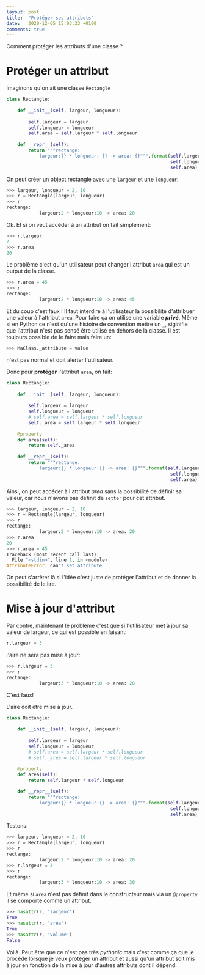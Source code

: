 ```yaml
---
layout: post
title:  "Protéger ses attributs"
date:   2020-12-05 15:03:33 +0100
comments: true
---
```


Comment protéger les attributs d'une classe ?

<!--more-->

# Protéger un attribut

Imaginons qu'on ait une classe `Rectangle`

```python
class Rectangle:
    
    def __init__(self, largeur, longueur):
        
        self.largeur = largeur
        self.longueur = longueur
        self.area = self.largeur * self.longueur
    
    def __repr__(self):
        return """rectange:
            largeur:{} * longueur: {} -> area: {}""".format(self.largeur,
                                                            self.longueur,
                                                            self.area)
```

On peut créer un object rectangle avec une `largeur` et une `longueur`:

```python
>>> largeur, longueur = 2, 10
>>> r = Rectangle(largeur, longueur)
>>> r
rectange:
            largeur:2 * longueur:10 -> area: 20
```

Ok. Et si on veut accéder à un attribut on fait simplement:

```python
>>> r.largeur
2
>>> r.area
20
```

Le problème c'est qu'un utilisateur peut changer l'attribut `area` qui est un output de la classe.

```python
>>> r.area = 45
>>> r
rectange:
            largeur:2 * longueur:10 -> area: 45
```

Et du coup c'est faux !
Il faut interdire à l'utilisateur la possibilité d'attribuer une valeur à l'attribut `area`. Pour faire ça on utilise une variable ***privé***. Même si en Python ce n'est qu'une histoire de convention mettre un `_`, siginifie que l'attribut n'est pas sensé être utilisé en dehors de la classe. Il est toujours possible de le faire mais faire un:

```python
>>> MaClass._attribute = value
``` 

n'est pas normal et doit alerter l'utilisateur.

Donc pour **protéger** l'attribut `area`, on fait:

```python
class Rectangle:
    
    def __init__(self, largeur, longueur):
        
        self.largeur = largeur
        self.longueur = longueur
        # self.area = self.largeur * self.longueur
        self._area = self.largeur * self.longueur
    
    @property
    def area(self):
        return self._area
    
    def __repr__(self):
        return """rectange:
            largeur:{} * longueur:{} -> area: {}""".format(self.largeur,
                                                            self.longueur,
                                                            self.area)
```

Ainsi, on peut accéder à l'attribut *area* sans la possibilité de définir sa valeur, car nous n'avons pas définit de `setter` pour cet attribut.

```python
>>> largeur, longueur = 2, 10
>>> r = Rectangle(largeur, longueur)
>>> r
rectange:
            largeur:2 * longueur:10 -> area: 20
>>> r.area
20
>>> r.area = 45
Traceback (most recent call last):
  File "<stdin>", line 1, in <module>
AttributeError: can't set attribute
```

On peut s'arrêter là si l'idée c'est juste de protéger l'attribut et de donner la possibilité de le lire.

# Mise à jour d'attribut

Par contre, maintenant le problème c'est que si l'utilisateur met à jour sa valeur de largeur, ce qui est possible en faisant:

```python
r.largeur = 3
```

l'aire ne sera pas mise à jour:

```python
>>> r.largeur = 3
>>> r
rectange:
            largeur:3 * longueur:10 -> area: 20
```

C'est faux!

L'aire doit être mise à jour.

```python
class Rectangle:
    
    def __init__(self, largeur, longueur):
        
        self.largeur = largeur
        self.longueur = longueur
        # self.area = self.largeur * self.longueur
        # self._area = self.largeur * self.longueur
    
    @property
    def area(self):
        return self.largeur * self.longueur

    def __repr__(self):
        return """rectange:
            largeur:{} * longueur:{} -> area: {}""".format(self.largeur,
                                                            self.longueur,
                                                            self.area)    
```

Testons:

```python
>>> largeur, longueur = 2, 10
>>> r = Rectangle(largeur, longueur)
>>> r
rectange:
            largeur:2 * longueur:10 -> area: 20
>>> r.largeur = 3
>>> r
rectange:
            largeur:3 * longueur:10 -> area: 30
```

Et même si `area` n'est pas définit dans le constructeur mais via un `@property` il se comporte comme un attribut.

```python
>>> hasattr(r, 'largeur')
True
>>> hasattr(r, 'area')
True
>>> hasattr(r, 'volume')
False
```

Voilà. Peut être que ce n'est pas très *pythonic* mais c'est comme ça que je procède lorsque je veux protéger un attribut et aussi qu'un attribut soit mis à jour en fonction de la mise à jour d'autres attributs dont il dépend.
